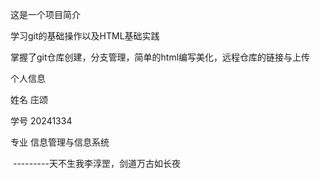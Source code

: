 这是一个项目简介

学习git的基础操作以及HTML基础实践

掌握了git仓库创建，分支管理，简单的html编写美化，远程仓库的链接与上传

个人信息 

姓名 庄颂

学号 20241334

专业 信息管理与信息系统







​                                                                                                       ---------天不生我李淳罡，剑道万古如长夜

​                                                                                                                             
